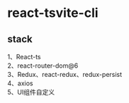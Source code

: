 # react-tsvite-cli

## stack
1、React-ts   
2、react-router-dom@6    
3、Redux、react-redux、redux-persist  
4、axios  
5、UI组件自定义  
